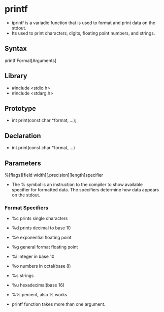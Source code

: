 #	printf

- iprintf is a variadic function that is used to format and print data on the stdout.
- Its used to print characters, digits, floating point numbers, and strings.

##	Syntax

printf Format[Arguments]

## 	Library

- #include <stdio.h>
- #include <stdarg.h>

##	Prototype

- int print(const char *format, ...);

##	Declaration

- int print(const char *format, ...)

##	Parameters

%[flags][field width][.precision][length]specifier

- The % symbol is an instruction to the compiler to show available specifier for formatted data.
The specifiers determine how data appears on the stdout.

###	Format Specifiers

- %c prints single characters
- %d prints decimal to base 10
- %e exponential floating point
- %g general format floating point
- %i integer in base 10
- %o numbers in octal(base 8)
- %s strings
- %u hexadecimal(base 16)
- %% percent, also \% works

- printf function takes more than one argument.

